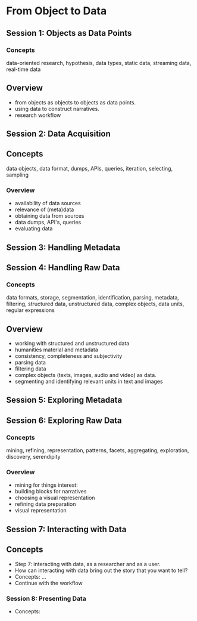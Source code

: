 # From Object to Data

## Session 1: Objects as Data Points

### Concepts
data-oriented research, hypothesis, data types, static data, streaming data, real-time data

## Overview
+ from objects as objects to objects as data points. 
+ using data to construct narratives.
+ research workflow


## Session 2: Data Acquisition 

## Concepts
data objects, data format, dumps, APIs, queries, iteration, selecting, sampling

### Overview
+ availability of data sources
+ relevance of (meta)data 
+ obtaining data from sources
+ data dumps, API's, queries
+ evaluating data


## Session 3: Handling Metadata
## Session 4: Handling Raw Data

### Concepts
data formats, storage, segmentation, identification, parsing, metadata, filtering, structured data, unstructured data, complex objects, data units, regular expressions

## Overview
+ working with structured and unstructured data
+ humanities material and metadata
+ consistency, completeness and subjectivity
+ parsing data
+ filtering data
+ complex objects (texts, images, audio and video) as data.
+ segmenting and identifying relevant units in text and images


## Session 5: Exploring Metadata
## Session 6: Exploring Raw Data

### Concepts
mining, refining, representation, patterns, facets, aggregating, exploration, discovery, serendipity

### Overview
+ mining for things interest: 
+ building blocks for narratives
+ choosing a visual representation
+ refining data preparation 
+ visual representation


## Session 7: Interacting with Data

## Concepts


+ Step 7: interacting with data, as a researcher and as a user.
+ How can interacting with data bring out the story that you want to tell?
+ Concepts: ...
+ Continue with the workflow

### Session 8: Presenting Data

+ Concepts:
